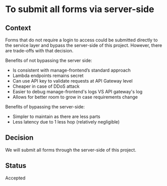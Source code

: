 # To submit all forms via server-side

## Context

Forms that do not require a login to access could be submitted directly to the service layer and bypass the server-side of this project. However, there are trade-offs with that decision.

Benefits of not bypassing the server side:

- Is consistent with manage-frontend’s standard approach
- Lambda endpoints remains secret
- Can use API key to validate requests at API Gateway level
- Cheaper in case of DDoS attack
- Easier to debug manage-frontend's logs VS API gateway's log
- Allows for better room to grow in case requirements change

Benefits of bypassing the server-side:

- Simpler to maintain as there are less parts
- Less latency due to 1 less hop (relatively negligible)

## Decision

We will submit all forms through the server-side of this project.

## Status

Accepted
